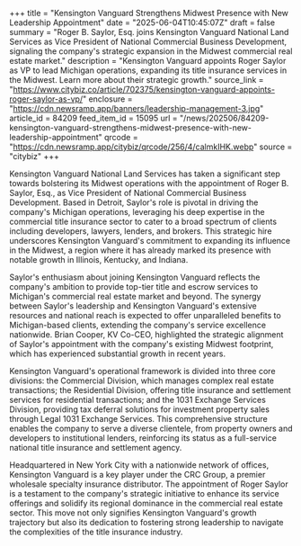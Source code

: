 +++
title = "Kensington Vanguard Strengthens Midwest Presence with New Leadership Appointment"
date = "2025-06-04T10:45:07Z"
draft = false
summary = "Roger B. Saylor, Esq. joins Kensington Vanguard National Land Services as Vice President of National Commercial Business Development, signaling the company's strategic expansion in the Midwest commercial real estate market."
description = "Kensington Vanguard appoints Roger Saylor as VP to lead Michigan operations, expanding its title insurance services in the Midwest. Learn more about their strategic growth."
source_link = "https://www.citybiz.co/article/702375/kensington-vanguard-appoints-roger-saylor-as-vp/"
enclosure = "https://cdn.newsramp.app/banners/leadership-management-3.jpg"
article_id = 84209
feed_item_id = 15095
url = "/news/202506/84209-kensington-vanguard-strengthens-midwest-presence-with-new-leadership-appointment"
qrcode = "https://cdn.newsramp.app/citybiz/qrcode/256/4/calmkIHK.webp"
source = "citybiz"
+++

<p>Kensington Vanguard National Land Services has taken a significant step towards bolstering its Midwest operations with the appointment of Roger B. Saylor, Esq., as Vice President of National Commercial Business Development. Based in Detroit, Saylor's role is pivotal in driving the company's Michigan operations, leveraging his deep expertise in the commercial title insurance sector to cater to a broad spectrum of clients including developers, lawyers, lenders, and brokers. This strategic hire underscores Kensington Vanguard's commitment to expanding its influence in the Midwest, a region where it has already marked its presence with notable growth in Illinois, Kentucky, and Indiana.</p><p>Saylor's enthusiasm about joining Kensington Vanguard reflects the company's ambition to provide top-tier title and escrow services to Michigan's commercial real estate market and beyond. The synergy between Saylor's leadership and Kensington Vanguard's extensive resources and national reach is expected to offer unparalleled benefits to Michigan-based clients, extending the company's service excellence nationwide. Brian Cooper, KV Co-CEO, highlighted the strategic alignment of Saylor's appointment with the company's existing Midwest footprint, which has experienced substantial growth in recent years.</p><p>Kensington Vanguard's operational framework is divided into three core divisions: the Commercial Division, which manages complex real estate transactions; the Residential Division, offering title insurance and settlement services for residential transactions; and the 1031 Exchange Services Division, providing tax deferral solutions for investment property sales through Legal 1031 Exchange Services. This comprehensive structure enables the company to serve a diverse clientele, from property owners and developers to institutional lenders, reinforcing its status as a full-service national title insurance and settlement agency.</p><p>Headquartered in New York City with a nationwide network of offices, Kensington Vanguard is a key player under the CRC Group, a premier wholesale specialty insurance distributor. The appointment of Roger Saylor is a testament to the company's strategic initiative to enhance its service offerings and solidify its regional dominance in the commercial real estate sector. This move not only signifies Kensington Vanguard's growth trajectory but also its dedication to fostering strong leadership to navigate the complexities of the title insurance industry.</p>